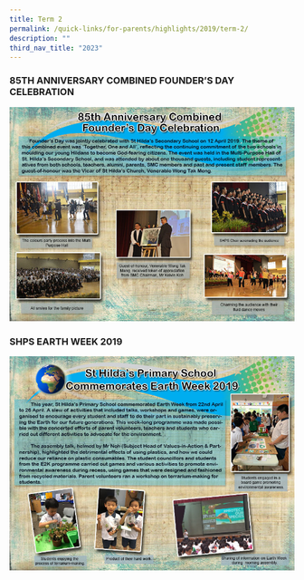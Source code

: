 ```yaml
---
title: Term 2
permalink: /quick-links/for-parents/highlights/2019/term-2/
description: ""
third_nav_title: "2023"
---
```

### 85TH ANNIVERSARY COMBINED FOUNDER’S DAY CELEBRATION

![85TH ANNIVERSARY COMBINED FOUNDER’S DAY CELEBRATION](/images/2019%20%20Enrichment%20Programme_updated.jpg)

### SHPS EARTH WEEK 2019

![SHPS EARTH WEEK 2019](/images/2019%20Earth%20Day_updated3.jpg)